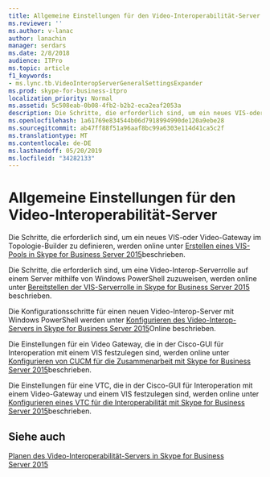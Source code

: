 ```yaml
---
title: Allgemeine Einstellungen für den Video-Interoperabilität-Server
ms.reviewer: ''
ms.author: v-lanac
author: lanachin
manager: serdars
ms.date: 2/8/2018
audience: ITPro
ms.topic: article
f1_keywords:
- ms.lync.tb.VideoInteropServerGeneralSettingsExpander
ms.prod: skype-for-business-itpro
localization_priority: Normal
ms.assetid: 5c508eab-0b08-4fb2-b2b2-eca2eaf2053a
description: Die Schritte, die erforderlich sind, um ein neues VIS-oder Video-Gateway im Topologie-Builder zu definieren, werden online unter Erstellen eines VIS-Pools in Skype for Business Server 2015 beschrieben.
ms.openlocfilehash: 1a61769e834544b06d7918994990de120a9ebe28
ms.sourcegitcommit: ab47ff88f51a96aaf8bc99a6303e114d41ca5c2f
ms.translationtype: MT
ms.contentlocale: de-DE
ms.lasthandoff: 05/20/2019
ms.locfileid: "34282133"
---
```

# <a name="video-interop-server-general-settings"></a>Allgemeine Einstellungen für den Video-Interoperabilität-Server
 
Die Schritte, die erforderlich sind, um ein neues VIS-oder Video-Gateway im Topologie-Builder zu definieren, werden online unter [Erstellen eines VIS-Pools in Skype for Business Server 2015](../../deploy/deploy-video-interop-server/create-a-vis-pool.md)beschrieben.
  
Die Schritte, die erforderlich sind, um eine Video-Interop-Serverrolle auf einem Server mithilfe von Windows PowerShell zuzuweisen, werden online unter [Bereitstellen der VIS-Serverrolle in Skype for Business Server 2015](../../deploy/deploy-video-interop-server/deploy-the-vis-server-role.md) beschrieben.
  
Die Konfigurationsschritte für einen neuen Video-Interop-Server mit Windows PowerShell werden unter [Konfigurieren des Video-Interop-Servers in Skype for Business Server 2015](../../deploy/deploy-video-interop-server/configure-the-vis.md)Online beschrieben.
  
 Die Einstellungen für ein Video Gateway, die in der Cisco-GUI für Interoperation mit einem VIS festzulegen sind, werden online unter [Konfigurieren von CUCM für die Zusammenarbeit mit Skype for Business Server 2015](../../deploy/deploy-video-interop-server/configure-cucm-for-interoperation.md)beschrieben.
  
 Die Einstellungen für eine VTC, die in der Cisco-GUI für Interoperation mit einem Video-Gateway und einem VIS festzulegen sind, werden online unter [Konfigurieren eines VTC für die Interoperabilität mit Skype for Business Server 2015](../../deploy/deploy-video-interop-server/configure-a-vtc-for-interoperation.md)beschrieben.
  
## <a name="see-also"></a>Siehe auch

[Planen des Video-Interoperabilität-Servers in Skype for Business Server 2015](../../plan-your-deployment/video-interop-server.md)
